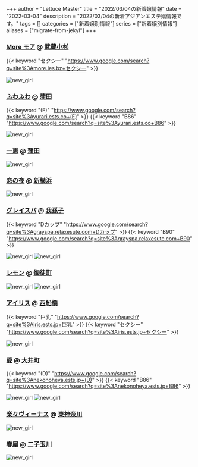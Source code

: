 +++
author = "Lettuce Master"
title = "2022/03/04の新着嬢情報"
date = "2022-03-04"
description = "2022/03/04の新着アジアンエステ嬢情報です。"
tags = []
categories = ["新着嬢別情報"]
series = ["新着嬢別情報"]
aliases = ["migrate-from-jekyl"]
+++
### [More モア](https://more.ies.bz/) @ [武蔵小杉](/post/musashikosugi)
{{< keyword "セクシー" "https://www.google.com/search?q=site%3Amore.ies.bz+セクシー" >}} 

![new_girl](https://more.ies.bz/photos/sites/99/2022/02/2022022718580582.jpg)
### [ふわふわ](http://yurari.ests.co/) @ [蒲田](/post/kamata)
{{< keyword "(F)" "https://www.google.com/search?q=site%3Ayurari.ests.co+(F)" >}} {{< keyword "B86" "https://www.google.com/search?q=site%3Ayurari.ests.co+B86" >}} 

![new_girl](https://i.imgur.com/Xse1u30.jpeg)
### [一恵](http://kazue.me-es.com/) @ [蒲田](/post/kamata)


![new_girl](https://i.imgur.com/sagdDnc.jpeg)
### [恋の夜](http://hi-msg.com/koinoyoru/) @ [新横浜](/post/shinyokohama)


![new_girl](https://i.imgur.com/inFS03Q.png)
### [グレイスパ](https://grayspa.relaxesute.com/) @ [我孫子](/post/abiko)
{{< keyword "Dカップ" "https://www.google.com/search?q=site%3Agrayspa.relaxesute.com+Dカップ" >}} {{< keyword "B90" "https://www.google.com/search?q=site%3Agrayspa.relaxesute.com+B90" >}} 

![new_girl](https://grayspa.relaxesute.com/img/IMG_5918.JPG)
![new_girl](https://grayspa.relaxesute.com/img/IMG_5919.JPG)
### [レモン](http://ueno502.galaxy.bindcloud.jp/) @ [御徒町](/post/okachimachi)


![new_girl](https://i.imgur.com/1Ulwio5.jpeg)
![new_girl](https://i.imgur.com/JtB0rOh.jpeg)
### [アイリス](https://iris.ests.jp/) @ [西船橋](/post/nishifunabashi)
{{< keyword "巨乳" "https://www.google.com/search?q=site%3Airis.ests.jp+巨乳" >}} {{< keyword "セクシー" "https://www.google.com/search?q=site%3Airis.ests.jp+セクシー" >}} 

![new_girl](https://iris.ests.jp/photos/sites/58/2022/02/2022020913131151.jpeg_302X450.jpeg)
### [愛](https://nekonoheya.ests.jp/) @ [大井町](/post/oimachi)
{{< keyword "(D)" "https://www.google.com/search?q=site%3Anekonoheya.ests.jp+(D)" >}} {{< keyword "B86" "https://www.google.com/search?q=site%3Anekonoheya.ests.jp+B86" >}} 

![new_girl](https://nekonoheya.ests.jp/photos/sites/51/2022/03/2022030317585086.jpg)
![new_girl](https://nekonoheya.ests.jp/photos/sites/51/2022/03/2022030317585086.jpg_320X480.jpg)
### [楽々ヴィーナス](http://www.rakuraku-venus.xyz/) @ [東神奈川](/post/higashikanagawa)


![new_girl](https://i.imgur.com/0fjJpXB.jpeg)
### [春屋](https://haruya.xyz.mn/) @ [二子玉川](/post/futakotamagawa)


![new_girl](https://haruya.xyz.mn/photos/sites/59/2022/03/2022030401351037.jpg_300X450.jpg)
